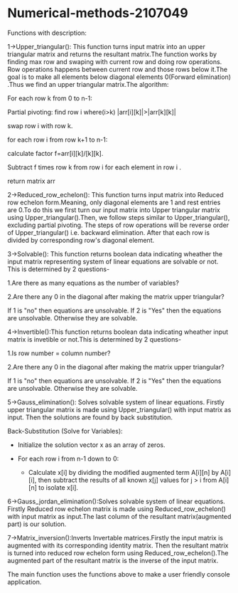 # Numerical-methods-2107049
Functions with description:


1->Upper_triangular(): This function turns input matrix into an upper triangular matrix and returns the resultant matrix.The function works by finding max row and swaping with current row and doing row operations. Row operations happens between current row and those rows below it.The goal is to make all elements below diagonal elements 0(Forward elimination) .Thus we find an upper triangular matrix.The algorithm: 

For each row k from 0 to n-1:

Partial pivoting: find row i where(i>k) |arr[i][k]|>|arr[k][k]|

swap row i with row k.

for each row i from row k+1 to n-1:

calculate factor f=arr[i][k]/[k][k].

Subtract f times row k from row i for each element in row i .

return matrix arr

2->Reduced_row_echelon(): This function turns input matrix into Reduced row echelon form.Meaning, only diagonal elements are 1 and rest entries are 0.To do this  we first turn our input matrix into Upper triangular matrix using Upper_triangular().Then, we follow steps similar to Upper_triangular(), excluding partial pivoting. The steps of row operations will be reverse order of Upper_triangular() i.e. backward elimination. After that each row is divided by corresponding row's diagonal element.

3->Solvable(): This function returns boolean data indicating wheather the input matrix representing system of linear equations are solvable or not. This is determined by 2 questions-


  1.Are there as many equations as the number of variables?
  
  2.Are there any 0 in the diagonal after making the matrix upper triangular?

  
If 1 is "no" then equations are unsolvable. If 2 is "Yes" then the equations are unsolvable. Otherwise they are solvable.

4->Invertible():This function returns boolean data indicating wheather input matrix is invetible or not.This is determined by 2 questions-


  1.Is row number = column number?
  
  2.Are there any 0 in the diagonal after making the matrix upper triangular?

  
  If 1 is "no" then equations are unsolvable. If 2 is "Yes" then the equations are unsolvable. Otherwise they are solvable.

5->Gauss_elimination(): Solves solvable system of linear equations. Firstly upper triangular matrix is made using Upper_triangular() with input matrix as input. Then the solutions are found by back substitution.


Back-Substitution (Solve for Variables):

   - Initialize the solution vector x as an array of zeros.
     
   - For each row i from n-1 down to 0:
     
     - Calculate x[i] by dividing the modified augmented term A[i][n] by A[i][i], then subtract the results of all known x[j] values for j > i from A[i][n] to isolate x[i].

6->Gauss_jordan_elimination():Solves solvable system of linear equations. Firstly Reduced row echelon matrix is made using Reduced_row_echelon() with input matrix as input.The last column of the resultant matrix(augmented part) is our solution.

7->Matrix_inversion():Inverts Invertable matrices.Firstly the input matrix is augmented with its corresponding identity matrix. Then the resultant matrix is turned into reduced row echelon form using Reduced_row_echelon().The augmented part of the resultant matrix is the inverse of the input matrix.

The main function uses the functions above to make  a user friendly console application.

  
  
